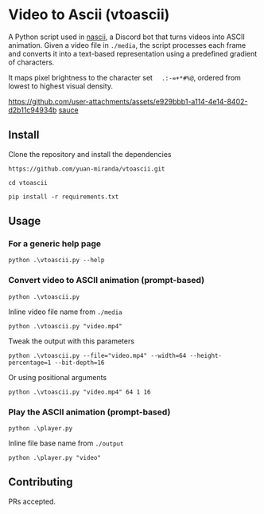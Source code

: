# Video to Ascii (vtoascii)

A Python script used in [nascii](https://github.com/yuan-miranda/nascii), a Discord bot that turns videos into ASCII animation. Given a video file in `./media`, the script processes each frame and converts it into a text-based representation using a predefined gradient of characters.

It maps pixel brightness to the character set `  .:-=+*#%@`, ordered from lowest to highest visual density.

https://github.com/user-attachments/assets/e929bbb1-a114-4e14-8402-d2b11c94934b
[sauce](https://youtu.be/H-4ITUCEWc4?si=MvjU480WidaAQczT)

## Install

Clone the repository and install the dependencies

```
https://github.com/yuan-miranda/vtoascii.git
```

```
cd vtoascii
```

```
pip install -r requirements.txt
```

## Usage

### For a generic help page

```
python .\vtoascii.py --help
```

### Convert video to ASCII animation (prompt-based)

```
python .\vtoascii.py
```

Inline video file name from `./media`

```
python .\vtoascii.py "video.mp4"
```

Tweak the output with this parameters

```
python .\vtoascii.py --file="video.mp4" --width=64 --height-percentage=1 --bit-depth=16
```

Or using positional arguments

```
python .\vtoascii.py "video.mp4" 64 1 16
```

### Play the ASCII animation (prompt-based)

```
python .\player.py
```

Inline file base name from `./output`

```
python .\player.py "video"
```

## Contributing

PRs accepted.
